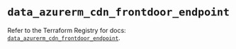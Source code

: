 # `data_azurerm_cdn_frontdoor_endpoint`

Refer to the Terraform Registry for docs: [`data_azurerm_cdn_frontdoor_endpoint`](https://registry.terraform.io/providers/hashicorp/azurerm/3.103.0/docs/data-sources/cdn_frontdoor_endpoint).
